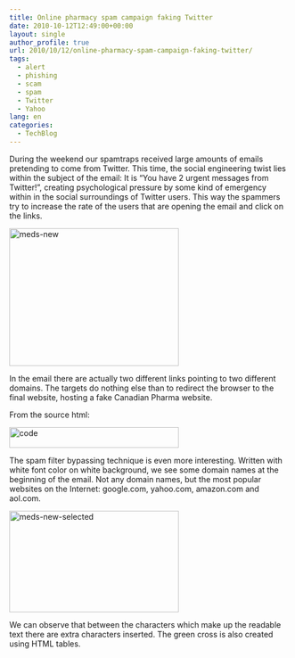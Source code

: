 ```yaml
---
title: Online pharmacy spam campaign faking Twitter
date: 2010-10-12T12:49:00+00:00
layout: single
author_profile: true
url: 2010/10/12/online-pharmacy-spam-campaign-faking-twitter/
tags:
  - alert
  - phishing
  - scam
  - spam
  - Twitter
  - Yahoo
lang: en
categories: 
  - TechBlog
---
```

During the weekend our spamtraps received large amounts of emails pretending to come from Twitter. This time, the social engineering twist lies within the subject of the email: It is “You have 2 urgent messages from Twitter!”, creating psychological pressure by some kind of emergency within in the social surroundings of Twitter users. This way the spammers try to increase the rate of the users that are opening the email and click on the links.

[<img title="meds-new" border="0" alt="meds-new" src="http://lh3.ggpht.com/_vaUVXcmC3OI/TLRSJHw-BjI/AAAAAAAACoA/C1Aq6Kbbypc/meds-new_thumb%5B1%5D.png?imgmax=800" width="304" height="247" />](http://lh4.ggpht.com/_vaUVXcmC3OI/TLRSGKlfRxI/AAAAAAAACn8/nSwPZPg_cv8/s1600-h/meds-new%5B3%5D.png)

In the email there are actually two different links pointing to two different domains. The targets do nothing else than to redirect the browser to the final website, hosting a fake Canadian Pharma website.

From the source html:

[<img title="code" border="0" alt="code" src="http://lh5.ggpht.com/_vaUVXcmC3OI/TLRSNUcrqfI/AAAAAAAACoI/N59g1lzDpyA/code_thumb%5B2%5D.jpg?imgmax=800" width="304" height="37" />](http://lh5.ggpht.com/_vaUVXcmC3OI/TLRSLXAf9SI/AAAAAAAACoE/FHcXdqB_4G8/s1600-h/code%5B4%5D.jpg)

The spam filter bypassing technique is even more interesting. Written with white font color on white background, we see some domain names at the beginning of the email. Not any domain names, but the most popular websites on the Internet: google.com, yahoo.com, amazon.com and aol.com.

[<img title="meds-new-selected" border="0" alt="meds-new-selected" src="http://lh3.ggpht.com/_vaUVXcmC3OI/TLRSSR_tnhI/AAAAAAAACoQ/HRN2jfv_WO4/meds-new-selected_thumb%5B1%5D.png?imgmax=800" width="304" height="182" />](http://lh3.ggpht.com/_vaUVXcmC3OI/TLRSPnnoR5I/AAAAAAAACoM/C-evU_0HCk4/s1600-h/meds-new-selected%5B3%5D.png)

We can observe that between the characters which make up the readable text there are extra characters inserted. The green cross is also created using HTML tables.